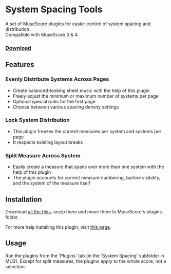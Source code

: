 # System Spacing Tools
A set of MuseScore plugins for easier control of system spacing and distribution.<br/>
Compatible with MuseScore 3 & 4.

### [Download](https://github.com/XiaoMigros/system-spacing-tools/archive/main.zip)

## Features

### Evenly Distribute Systems Across Pages
- Create balanced-looking sheet music with the help of this plugin
- Freely adjust the minimum or maximum number of systems per page
- Optional special rules for the first page
- Choose between various spacing density settings

### Lock System Distribution
- This plugin freezes the current measures per system and systems per page
- It respects existing layout breaks

### Split Measure Across System
- Easily create a measure that spans over more than one system with the help of this plugin
- The plugin accounts for correct measure numbering, barline visibility, and the system of the measure itself

## Installation

Download [all the files](https://github.com/XiaoMigros/system-spacing-tools/archive/main.zip), unzip them and move them to MuseScore's plugins folder.

For more help installing this plugin, visit [this page](https://musescore.org/en/handbook/3/plugins#installation).

## Usage
Run the plugins from the 'Plugins' tab (in the 'System Spacing' subfolder in MU3). Except for split measures, the plugins apply to the whole score, not a selection.
